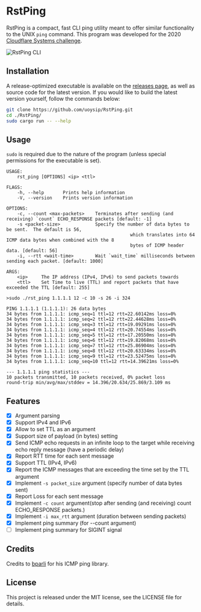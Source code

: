 # RstPing

RstPing is a compact, fast CLI ping utility meant to offer similar functionality to the UNIX `ping` command. This program was developed for the 2020 [Cloudflare Systems challenge](https://github.com/cloudflare-internship-2020/internship-application-systems).

![RstPing CLI](https://i.imgur.com/qNBiKbA.png)

## Installation

A release-optimized executable is available on the [releases page](https://github.com/uoysip/ping-util-rs/releases), as well as source code for the latest version. If you would like to build the latest version yourself, follow the commands below:

```bash
git clone https://github.com/uoysip/RstPing.git
cd ./RstPing/
sudo cargo run -- --help
```

## Usage
`sudo` is required due to the nature of the program (unless special permissions for the executable is set).

```
USAGE:
    rst_ping [OPTIONS] <ip> <ttl>

FLAGS:
    -h, --help       Prints help information
    -V, --version    Prints version information

OPTIONS:
    -c, --count <max-packets>    Terminates after sending (and receiving) `count` ECHO_RESPONSE packets [default: -1]
    -s <packet-size>             Specify the number of data bytes to be sent.  The default is 56,
                                              which translates into 64 ICMP data bytes when combined with the 8
                                              bytes of ICMP header data. [default: 56]
    -i, --rtt <wait-time>        Wait `wait_time` milliseconds between sending each packet. [default: 1000]

ARGS:
    <ip>     The IP address (IPv4, IPv6) to send packets towards
    <ttl>    Set Time to live (TTL) and report packets that have exceeded the TTL [default: 255]
```

```
>sudo ./rst_ping 1.1.1.1 12 -c 10 -s 26 -i 324                                                                                  

PING 1.1.1.1 (1.1.1.1): 26 data bytes
34 bytes from 1.1.1.1: icmp_seq=1 ttl=12 rtt=22.60142ms loss=0%
34 bytes from 1.1.1.1: icmp_seq=2 ttl=12 rtt=22.44628ms loss=0%
34 bytes from 1.1.1.1: icmp_seq=3 ttl=12 rtt=19.09291ms loss=0%
34 bytes from 1.1.1.1: icmp_seq=4 ttl=12 rtt=20.74554ms loss=0%
34 bytes from 1.1.1.1: icmp_seq=5 ttl=12 rtt=17.20550ms loss=0%
34 bytes from 1.1.1.1: icmp_seq=6 ttl=12 rtt=19.82068ms loss=0%
34 bytes from 1.1.1.1: icmp_seq=7 ttl=12 rtt=25.86904ms loss=0%
34 bytes from 1.1.1.1: icmp_seq=8 ttl=12 rtt=20.63334ms loss=0%
34 bytes from 1.1.1.1: icmp_seq=9 ttl=12 rtt=23.52475ms loss=0%
34 bytes from 1.1.1.1: icmp_seq=10 ttl=12 rtt=14.39621ms loss=0%

--- 1.1.1.1 ping statistics ---
10 packets transmitted, 10 packets received, 0% packet loss
round-trip min/avg/max/stddev = 14.396/20.634/25.869/3.109 ms
```

## Features

- [x] Argument parsing
- [x] Support IPv4 and IPv6
- [x] Allow to set TTL as an argument
- [x] Support size of payload (in bytes) setting 
- [x] Send ICMP echo requests in an infinite loop to the target while receiving echo reply message (have a periodic delay)
- [x] Report RTT time for each sent message
- [x] Support TTL (IPv4, IPv6)
- [x] Report the ICMP messages that are exceeding the time set by the TTL argument
- [x] Implement `-s packet_size` argument (specify number of data bytes sent)
- [x] Report Loss for each sent message
- [x] Implement `-c count` argument(stop after sending (and receiving) count ECHO_RESPONSE packets.)
- [x] Implement `-i max_rtt` argument (duration between sending packets)
- [x] Implement ping summary (for --count argument)
- [ ] Implement ping summary for SIGINT signal

## Credits

Credits to [bparli](https://github.com/bparli) for his ICMP ping library.

## License

This project is released under the MIT license, see the LICENSE file for details.
